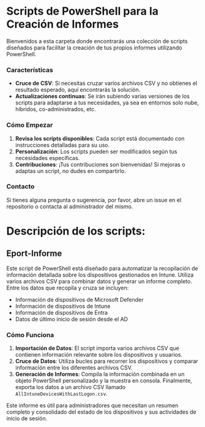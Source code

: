 # Scripts de PowerShell para la Creación de Informes

Bienvenidos a esta carpeta donde encontrarás una colección de scripts diseñados para facilitar la creación de tus propios informes utilizando PowerShell.

### Características

- **Cruce de CSV**: Si necesitas cruzar varios archivos CSV y no obtienes el resultado esperado, aquí encontrarás la solución.
- **Actualizaciones continuas**: Se irán subiendo varias versiones de los scripts para adaptarse a tus necesidades, ya sea en entornos solo nube, híbridos, co-administrados, etc.

### Cómo Empezar

1. **Revisa los scripts disponibles**: Cada script está documentado con instrucciones detalladas para su uso.
2. **Personalización**: Los scripts pueden ser modificados según tus necesidades específicas.
3. **Contribuciones**: ¡Tus contribuciones son bienvenidas! Si mejoras o adaptas un script, no dudes en compartirlo.

### Contacto

Si tienes alguna pregunta o sugerencia, por favor, abre un issue en el repositorio o contacta al administrador del mismo.


# Descripción de los scripts: 

## Eport-Informe

Este script de PowerShell está diseñado para automatizar la recopilación de información detallada sobre los dispositivos gestionados en Intune. Utiliza varios archivos CSV para combinar datos y generar un informe completo. Entre los datos que recopila y cruza se incluyen:

- Información de dispositivos de Microsoft Defender
- Información de dispositivos de Intune
- Información de dispositivos de Entra
- Datos de último inicio de sesión desde el AD

### Cómo Funciona

1. **Importación de Datos**: El script importa varios archivos CSV que contienen información relevante sobre los dispositivos y usuarios.
2. **Cruce de Datos**: Utiliza bucles para recorrer los dispositivos y comparar información entre los diferentes archivos CSV.
3. **Generación de Informes**: Compila la información combinada en un objeto PowerShell personalizado y la muestra en consola. Finalmente, exporta los datos a un archivo CSV llamado `AllIntuneDevicesWithLastLogon.csv`.

Este informe es útil para administradores que necesitan un resumen completo y consolidado del estado de los dispositivos y sus actividades de inicio de sesión.


